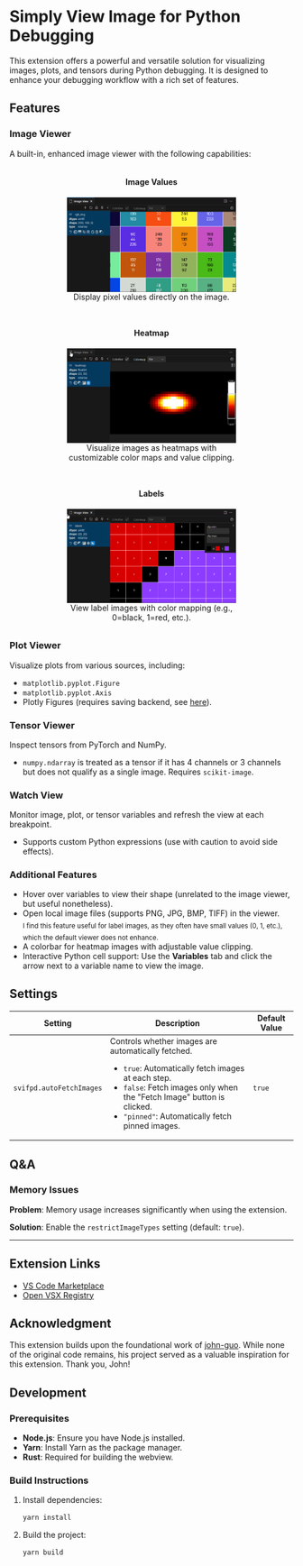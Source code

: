 # Simply View Image for Python Debugging

This extension offers a powerful and versatile solution for visualizing images, plots, and tensors during Python debugging. It is designed to enhance your debugging workflow with a rich set of features.

## Features

### Image Viewer

A built-in, enhanced image viewer with the following capabilities:
<!-- - **Image Values**: Display pixel values directly on the image. <img src="readme-assets/values-example.png" width="400" alt="Image Values"/>
- **Heatmap**: Visualize images as heatmaps with customizable color maps. <img src="readme-assets/heatmap-example.png" width="400" alt="Heatmap"/>
- **Segmentation**: View label images with color mapping (e.g., 0=black, 1=red, etc.). <img src="readme-assets/segmentation-example.png" width="400" alt="Segmentation"/> -->
<div style="display: flex; gap: 20px; flex-wrap: wrap; text-align: center; justify-content: center;">
  <div style="display: flex; flex-direction: column; align-items: center; width: 300px;">
    <h4>Image Values</h4>
    <img src="readme-assets/values-example.png" width="300" alt="Image Values"/>
    <p style="word-break: break-word; white-space: normal; margin: 0 0 8px 0;">Display pixel values directly on the image.</p>
  </div>
  <div style="display: flex; flex-direction: column; align-items: center; width: 300px;">
    <h4>Heatmap</h4>
    <img src="readme-assets/heatmap-example.png" width="300" alt="Heatmap"/>
    <p style="word-break: break-word; white-space: normal; margin: 0 0 8px 0;">Visualize images as heatmaps with customizable color maps and value clipping.</p>
  </div>
  <div style="display: flex; flex-direction: column; align-items: center; width: 300px;">
    <h4>Labels</h4>
    <img src="readme-assets/segmentation-example.png" width="300" alt="Segmentation"/>
    <p style="word-break: break-word; white-space: normal; margin: 0 0 8px 0;">View label images with color mapping (e.g., 0=black, 1=red, etc.).</p>
  </div>
</div>

### Plot Viewer

Visualize plots from various sources, including:

- `matplotlib.pyplot.Figure`
- `matplotlib.pyplot.Axis`
- Plotly Figures (requires saving backend, see [here](https://plotly.com/python/static-image-export)).

### Tensor Viewer

Inspect tensors from PyTorch and NumPy.

- `numpy.ndarray` is treated as a tensor if it has 4 channels or 3 channels but does not qualify as a single image. Requires `scikit-image`.

### Watch View

Monitor image, plot, or tensor variables and refresh the view at each breakpoint.

- Supports custom Python expressions (use with caution to avoid side effects).

### Additional Features

- Hover over variables to view their shape (unrelated to the image viewer, but useful nonetheless).
- Open local image files (supports PNG, JPG, BMP, TIFF) in the viewer.
  </br><sub>I find this feature useful for label images, as they often have small values (0, 1, etc.), which the default viewer does not enhance.</sub>
- A colorbar for heatmap images with adjustable value clipping.
- Interactive Python cell support: Use the **Variables** tab and click the arrow next to a variable name to view the image.

## Settings

| Setting                  | Description                                                                                                                                                                                                                                                                                    | Default Value |
| ------------------------ | ---------------------------------------------------------------------------------------------------------------------------------------------------------------------------------------------------------------------------------------------------------------------------------------------- | ------------- |
| `svifpd.autoFetchImages` | Controls whether images are automatically fetched. <ul> <li><code>true</code>: Automatically fetch images at each step.</li> <li><code>false</code>: Fetch images only when the "Fetch Image" button is clicked.</li> <li><code>"pinned"</code>: Automatically fetch pinned images.</li> </ul> | `true`        |

## Q&A

### Memory Issues

**Problem**: Memory usage increases significantly when using the extension.

**Solution**: Enable the `restrictImageTypes` setting (default: `true`).

---

## Extension Links

- [VS Code Marketplace](https://marketplace.visualstudio.com/items?itemName=elazarcoh.simply-view-image-for-python-debugging)
- [Open VSX Registry](https://open-vsx.org/extension/elazarcoh/simply-view-image-for-python-debugging)

## Acknowledgment

This extension builds upon the foundational work of [john-guo](https://github.com/john-guo/simply-view-image-for-python-opencv-debugging). While none of the original code remains, his project served as a valuable inspiration for this extension. Thank you, John!

## Development

### Prerequisites

- **Node.js**: Ensure you have Node.js installed.
- **Yarn**: Install Yarn as the package manager.
- **Rust**: Required for building the webview.

### Build Instructions

1. Install dependencies:
   ```bash
   yarn install
   ```
2. Build the project:
   ```bash
   yarn build
   ```
